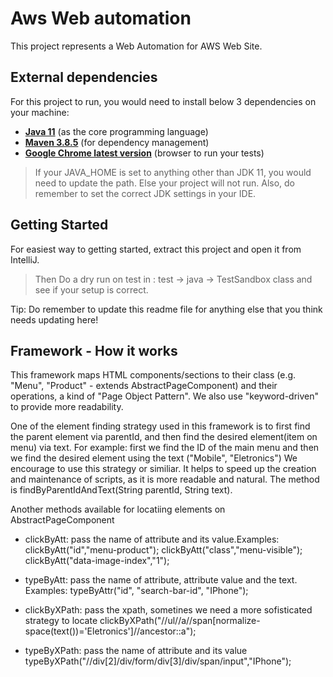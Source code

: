 # Aws Web automation

This project represents a Web Automation for AWS Web Site.

## External dependencies

For this project to run, you would need to install below 3 dependencies on your machine:

- **[Java 11](https://openjdk.java.net/projects/jdk/11/)** (as the core programming language)
- **[Maven 3.8.5](https://maven.apache.org/download.cgi)** (for dependency management)
- **[Google Chrome latest version](https://www.google.com/chrome/?brand=CHBD&gclid=Cj0KCQjwr-SSBhC9ARIsANhzu15P0PA-n9Zp4NpxKaOHVGtBD1TZQH0HlQQE6hUfsOFAU1nf-Rzdlf4aAoTJEALw_wcB&gclsrc=aw.ds)** (browser to run your tests)

> If your JAVA_HOME is set to anything other than JDK 11, you would need to update the path. Else your project
> will not run. Also, do remember to set the correct JDK settings in your IDE.

## Getting Started

For easiest way to getting started, extract this project and open it from IntelliJ.
> Then Do a dry run on test in : test -> java -> TestSandbox class and see if your setup is correct.  

Tip: Do remember to update this readme file for anything else that you think needs updating here!

## Framework - How it works

This framework maps HTML components/sections to their class (e.g. "Menu", "Product" - extends AbstractPageComponent) and their operations, a kind of "Page Object Pattern".
We also use "keyword-driven" to provide more readability.

One of the element finding strategy used in this framework is to first find the parent element via parentId, and then find the desired element(item on menu) via text.
For example: first we find the ID of the main menu and then we find the desired element using the text ("Mobile", "Eletronics")
We encourage to use this strategy or similiar. It helps to speed up the creation and maintenance of scripts, as it is more readable and natural.
The method is findByParentIdAndText(String parentId, String text).

Another methods available for locatiing elements on AbstractPageComponent
   - clickByAtt: pass the name of attribute and its value.Examples:
	clickByAtt("id","menu-product");
	clickByAtt("class","menu-visible");
	clickByAtt("data-image-index","1");
		
   - typeByAtt: pass the name of attribute, attribute value and the text. Examples:
		typeByAttr("id", "search-bar-id", "IPhone");  
   
   - clickByXPath: pass the xpath, sometines we need a more sofisticated strategy to locate
		 clickByXPath("//ul//a//span[normalize-space(text())='Eletronics']//ancestor::a");
		 
   - typeByXPath: pass the name of attribute and its value
		typeByXPath("//div[2]/div/form/div[3]/div/span/input","IPhone");

 






